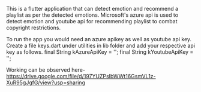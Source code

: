 This is a flutter application that can detect emotion and recommend a playlist as per the detected emotions.
Microsoft's azure api is used to detect emotion and youtube api for recommending playlist to combat copyright restrictions.

To run the app you would need an azure apikey as well as youtube api key.
Create a file keys.dart under utilities in lib folder and add your respective api key as follows.
final String kAzureApiKey = '';
final String kYoutubeApiKey = '';

Working can be observed here- https://drive.google.com/file/d/197YUZPsIbWWt16GsmVL1z-XuR95gJgfG/view?usp=sharing
